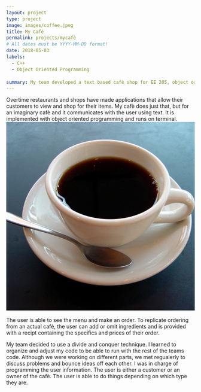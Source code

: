 ```yaml
---
layout: project
type: project
image: images/coffee.jpeg
title: My Cafè
permalink: projects/mycafè
# All dates must be YYYY-MM-DD format!
date: 2018-05-03
labels:
  - C++
  - Object Oriented Programming
  
summary: My team developed a text based cafè shop for EE 205, object oriented programming.
---
```


Overtime restaurants and shops have made applications that allow their customers to view and shop for their items. My cafè does just that, but for an imaginary cafè and it communicates with the user using text. It is implemented with object oriented programming and runs on terminal.
<img class="ui medium right floated rounded image" src="../images/coffee.jpeg">  

The user is able to see the menu and make an order. To replicate ordering from an actual cafè, the user can add or omit ingredients and is provided with a recipt containing the specifics and prices of their order. 
  
My team decided to use a divide and conquer technique. I learned to organize and adjust my code to be able to run with the rest of the teams code. Although we were working on different parts, we met regualerly to discuss problems and bounce ideas off each other. I was in charge of programming the user information. The user is either a customer or an owner of the cafè. The user is able to do things depending on which type they are.
